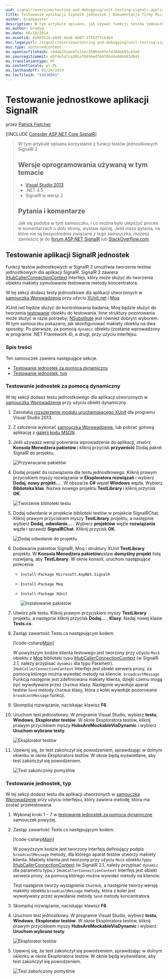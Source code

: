 ```yaml
---
uid: signalr/overview/testing-and-debugging/unit-testing-signalr-applications
title: Testowanie aplikacji SignalR jednostek | Dokumentacja firmy Microsoft
author: bradygaster
description: W tym artykule opisano, jak używać funkcji testów jednostkowych SignalR w wersji 2.0.
ms.author: bradyg
ms.date: 06/10/2014
ms.assetid: d1983524-e0d5-4ee6-9d87-1f552f7cb964
msc.legacyurl: /signalr/overview/testing-and-debugging/unit-testing-signalr-applications
msc.type: authoredcontent
ms.openlocfilehash: cb4eb25aeedfe31ac2606de9fe7d280eb95ce2e6
ms.sourcegitcommit: ebf4e5a7ca301af8494edf64f85d4a8deb61d641
ms.translationtype: MT
ms.contentlocale: pl-PL
ms.lasthandoff: 01/24/2019
ms.locfileid: "54836041"
---
```

<a name="unit-testing-signalr-applications"></a>Testowanie jednostkowe aplikacji SignalR
====================
przez [Patrick Fletcher](https://github.com/pfletcher)

[!INCLUDE [Consider ASP.NET Core SignalR](~/includes/signalr/signalr-version-disambiguation.md)]

> W tym artykule opisano korzystanie z funkcji testów jednostkowych SignalR 2.
>
> ## <a name="software-versions-used-in-this-topic"></a>Wersje oprogramowania używaną w tym temacie
>
>
> - [Visual Studio 2013](https://my.visualstudio.com/Downloads?q=visual%20studio%202013)
> - .NET 4.5
> - SignalR w wersji 2
>
>
>
> ## <a name="questions-and-comments"></a>Pytania i komentarze
>
> Jak się podoba w tym samouczku, i co można było ulepszyć proces w komentarzach u dołu strony, wystaw opinię. Jeśli masz pytania, na które nie są bezpośrednio związane z tego samouczka, możesz zamieścić je do [forum ASP.NET SignalR](https://forums.asp.net/1254.aspx/1?ASP+NET+SignalR) lub [StackOverflow.com](http://stackoverflow.com/).


<a id="unit"></a>
## <a name="unit-testing-signalr-applications"></a>Testowanie aplikacji SignalR jednostek

Funkcji testów jednostkowych w SignalR 2 umożliwia tworzenie testów jednostkowych dla aplikacji SignalR. SignalR 2 zawiera [IHubCallerConnectionContext](https://msdn.microsoft.com/library/microsoft.aspnet.signalr.hubs.ihubcallerconnectioncontext(v=vs.118).aspx) interfejs, który może służyć do tworzenia obiektu makiety symulowanie testowanie metody koncentratora.

W tej sekcji dodasz testy jednostkowe dla aplikacji utworzonych w [samouczka Wprowadzenie](../getting-started/tutorial-getting-started-with-signalr.md) przy użyciu [XUnit.net](https://github.com/xunit/xunit) i [Moq](https://github.com/Moq/moq4).

XUnit.net będzie służyć do kontrolowania badania; Moq będzie służyć do tworzenia [testowanie](http://en.wikipedia.org/wiki/Mock_object) obiektu do testowania. Inne struktury pozorowania może służyć w razie potrzeby; [NSubstitute](http://nsubstitute.github.io/) jest również dobrym wyborem. W tym samouczku pokazano, jak skonfigurować makiety obiektu na dwa sposoby: Po pierwsze, za pomocą `dynamic` obiektu (zostanie wprowadzony w programie .NET Framework 4), a drugi, przy użyciu interfejsu.

### <a name="contents"></a>Spis treści

Ten samouczek zawiera następujące sekcje.

- [Testowanie jednostek za pomocą dynamiczny](#dynamic)
- [Testowanie jednostek, typ](#type)

<a id="dynamic"></a>
### <a name="unit-testing-with-dynamic"></a>Testowanie jednostek za pomocą dynamiczny

W tej sekcji dodasz testu jednostkowego dla aplikacji utworzonych w [samouczka Wprowadzenie](../getting-started/tutorial-getting-started-with-signalr.md) przy użyciu obiekt dynamiczny.

1. Zainstaluj [rozszerzenie modułu uruchamiającego XUnit](https://visualstudiogallery.msdn.microsoft.com/463c5987-f82b-46c8-a97e-b1cde42b9099) dla programu Visual Studio 2013.
2. Z założenia wykonać [samouczka Wprowadzenie](../getting-started/tutorial-getting-started-with-signalr.md), lub pobrać gotową aplikację z [galerii kodu MSDN](https://code.msdn.microsoft.com/SignalR-Getting-Started-b9d18aa9).
3. Jeśli używasz wersji pobierania wprowadzenie do aplikacji, otwórz **Konsola Menedżera pakietów** i kliknij przycisk **przywrócić** Dodaj pakiet SignalR do projektu.

    ![Przywracanie pakietów](unit-testing-signalr-applications/_static/image1.png)
4. Dodaj projekt do rozwiązania dla testu jednostkowego. Kliknij prawym przyciskiem myszy rozwiązania w **Eksploratora rozwiązań** i wybierz **Dodaj**, **nowy projekt...** . W obszarze **C#** węzeł **Windows** węzła. Wybierz **Biblioteka klas**. Nazwa nowego projektu **TestLibrary** i kliknij przycisk **OK**.

    ![Tworzenie biblioteki testu](unit-testing-signalr-applications/_static/image2.png)
5. Dodaj odwołanie w projekcie biblioteki testów w projekcie SignalRChat. Kliknij prawym przyciskiem myszy **TestLibrary** projektu, a następnie wybierz **Dodaj**, **odwołanie...** . Wybierz **projektów** węźle **rozwiązania** węzła i sprawdź **SignalRChat**. Kliknij przycisk **OK**.

    ![Dodaj odwołanie do projektu](unit-testing-signalr-applications/_static/image3.png)
6. Dodawanie pakietów SignalR, Moq i struktury XUnit **TestLibrary** projektu. W **Konsola Menedżera pakietów**ustaw **domyślny projekt** listę rozwijaną, aby **TestLibrary**. W oknie konsoli, uruchom następujące polecenia:

   - `Install-Package Microsoft.AspNet.SignalR`
   - `Install-Package Moq`
   - `Install-Package XUnit`

     ![Instalowanie pakietów](unit-testing-signalr-applications/_static/image4.png)
7. Utwórz plik testu. Kliknij prawym przyciskiem myszy **TestLibrary** projektu, a następnie kliknij przycisk **Dodaj...** , **Klasy**. Nadaj nowej klasie **Tests.cs**.
8. Zastąp zawartość Tests.cs następującym kodem.

    [!code-csharp[Main](unit-testing-signalr-applications/samples/sample1.cs)]

    W powyższym kodzie klienta testowego jest tworzony przy użyciu `Mock` obiektu z [Moq](https://github.com/Moq/moq4) biblioteki typu [IHubCallerConnectionContext](https://msdn.microsoft.com/library/microsoft.aspnet.signalr.hubs.ihubcallerconnectioncontext(v=vs.118).aspx) (w SignalR 2.1, należy przypisać `dynamic` dla typu Parametr). `IHubCallerConnectionContext` Interfejs jest obiekt serwera proxy, za pomocą którego można wywołać metody na kliencie. `broadcastMessage` Funkcja następnie jest zdefiniowana makiety klienta, dzięki czemu mogą być wywoływane przez `ChatHub` klasy. Następnie wywołuje aparat testów `Send` metody `ChatHub` klasy, która z kolei wywołuje pozorowane `broadcastMessage` funkcji.
9. Skompiluj rozwiązanie, naciskając klawisz **F6**.
10. Uruchom test jednostkowy. W programie Visual Studio, wybierz **testu**, **Windows**, **Eksplorator testów**. W oknie Eksploratora testów, kliknij prawym przyciskiem myszy **HubsAreMockableViaDynamic** i wybierz **Uruchom wybrane testy**.

    ![Eksplorator testów](unit-testing-signalr-applications/_static/image5.png)
11. Upewnij się, że test zakończył się powodzeniem, sprawdzając w dolnym okienku w oknie Eksploratora testów. W oknie będą wyświetlane, aby test zakończył się powodzeniem.

    ![Test zakończony pomyślnie](unit-testing-signalr-applications/_static/image6.png)

<a id="type"></a>
### <a name="unit-testing-by-type"></a>Testowanie jednostek, typ

W tej sekcji dodasz testu dla aplikacji utworzonych w [samouczka Wprowadzenie](../getting-started/tutorial-getting-started-with-signalr.md) przy użyciu interfejsu, który zawiera metodę, która ma zostać przetestowana.

1. Wykonaj kroki 1 – 7 w [testowanie jednostek za pomocą dynamiczne](#dynamic) samouczek powyżej.
2. Zastąp zawartość Tests.cs następującym kodem.

    [!code-csharp[Main](unit-testing-signalr-applications/samples/sample2.cs)]

    W powyższym kodzie jest tworzony interfejs definiujący podpis `broadcastMessage` metody, dla którego aparat testów utworzy makiety klienta. Makiety klienta jest tworzony przy użyciu `Mock` obiektu typu [IHubCallerConnectionContext](https://msdn.microsoft.com/library/microsoft.aspnet.signalr.hubs.ihubcallerconnectioncontext(v=vs.118).aspx) (w SignalR 2.1, należy przypisać `dynamic` dla parametru typu.) `IHubCallerConnectionContext` Interfejs jest obiekt serwera proxy, za pomocą którego można wywołać metody na kliencie.

    Test następnie tworzy wystąpienie `ChatHub`, a następnie tworzy wersję makiety obiektu `broadcastMessage` metody, która z kolei jest wywoływany przez wywołanie metody `Send` metody koncentratora.
3. Skompiluj rozwiązanie, naciskając klawisz **F6**.
4. Uruchom test jednostkowy. W programie Visual Studio, wybierz **testu**, **Windows**, **Eksplorator testów**. W oknie Eksploratora testów, kliknij prawym przyciskiem myszy **HubsAreMockableViaDynamic** i wybierz **Uruchom wybrane testy**.

    ![Eksplorator testów](unit-testing-signalr-applications/_static/image7.png)
5. Upewnij się, że test zakończył się powodzeniem, sprawdzając w dolnym okienku w oknie Eksploratora testów. W oknie będą wyświetlane, aby test zakończył się powodzeniem.

    ![Test zakończony pomyślnie](unit-testing-signalr-applications/_static/image8.png)
